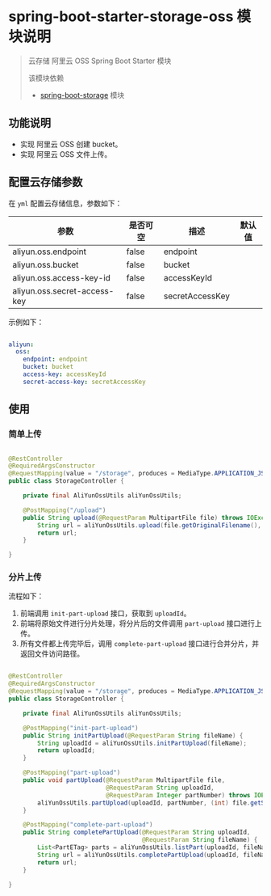 # spring-boot-starter-storage-oss 模块说明

> 云存储 阿里云 OSS Spring Boot Starter 模块
>
> 该模块依赖
> * [spring-boot-storage](../spring-boot-storage/README.md) 模块

## 功能说明

* 实现 阿里云 OSS 创建 bucket。
* 实现 阿里云 OSS 文件上传。

## 配置云存储参数

在 `yml` 配置云存储信息，参数如下：

|参数|是否可空|描述|默认值|
|---|---|---|---|
|aliyun.oss.endpoint|false|endpoint||
|aliyun.oss.bucket|false|bucket||
|aliyun.oss.access-key-id|false|accessKeyId||
|aliyun.oss.secret-access-key|false|secretAccessKey||

示例如下：

```yml

aliyun:
  oss:
    endpoint: endpoint
    bucket: bucket
    access-key: accessKeyId
    secret-access-key: secretAccessKey

```

## 使用

### 简单上传

```java

@RestController
@RequiredArgsConstructor
@RequestMapping(value = "/storage", produces = MediaType.APPLICATION_JSON_VALUE)
public class StorageController {

    private final AliYunOssUtils aliYunOssUtils;

    @PostMapping("/upload")
    public String upload(@RequestParam MultipartFile file) throws IOException {
        String url = aliYunOssUtils.upload(file.getOriginalFilename(), file.getInputStream());
        return url;
    }

}

```

### 分片上传

流程如下：

1. 前端调用 `init-part-upload` 接口，获取到 `uploadId`。
2. 前端将原始文件进行分片处理，将分片后的文件调用 `part-upload` 接口进行上传。
3. 所有文件都上传完毕后，调用 `complete-part-upload` 接口进行合并分片，并返回文件访问路径。

```java

@RestController
@RequiredArgsConstructor
@RequestMapping(value = "/storage", produces = MediaType.APPLICATION_JSON_VALUE)
public class StorageController {

    private final AliYunOssUtils aliYunOssUtils;

    @PostMapping("init-part-upload")
    public String initPartUpload(@RequestParam String fileName) {
        String uploadId = aliYunOssUtils.initPartUpload(fileName);
        return uploadId;
    }

    @PostMapping("part-upload")
    public void partUpload(@RequestParam MultipartFile file,
                           @RequestParam String uploadId,
                           @RequestParam Integer partNumber) throws IOException {
        aliYunOssUtils.partUpload(uploadId, partNumber, (int) file.getSize(), file.getName(), new BufferedInputStream(file.getInputStream()));
    }

    @PostMapping("complete-part-upload")
    public String completePartUpload(@RequestParam String uploadId,
                                     @RequestParam String fileName) {
        List<PartETag> parts = aliYunOssUtils.listPart(uploadId, fileName);
        String url = aliYunOssUtils.completePartUpload(uploadId, fileName, parts);
        return url;
    }

}

```
